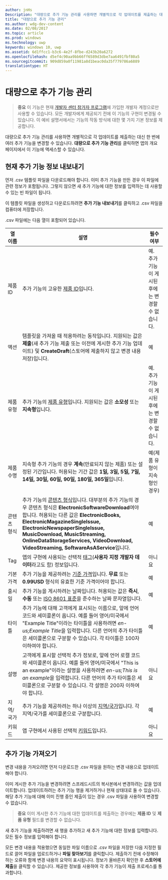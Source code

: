 ```yaml
---
author: jnHs
Description: "대량으로 추가 기능 관리를 사용하면 개별적으로 각 업데이트를 제출하는 대신 한 번에 여러 추가 기능을 변경할 수 있습니다."
title: "대량으로 추가 기능 관리"
ms.author: wdg-dev-content
ms.date: 02/08/2017
ms.topic: article
ms.prod: windows
ms.technology: uwp
keywords: windows 10, uwp
ms.assetid: 6d1ffcc1-b3c6-4e2f-8fbe-d243b20a6272
ms.openlocfilehash: d5ef4c90aa9bb66ff6589d3dbe7aa6491fbf80a5
ms.sourcegitcommit: 909d859a0f11981a8d1beac0da35f779786a6889
translationtype: HT
---
```

# <a name="manage-add-ons-in-bulk"></a>대량으로 추가 기능 관리

> **중요** 이 기능은 현재 [개발자 센터 참가자 프로그램](dev-center-insider-program.md)에 가입한 개발자 계정으로만 사용할 수 있습니다. 모든 개발자에게 제공되기 전에 이 기능의 구현이 변경될 수 있습니다. 이 예비 설명서에서는 기능의 작동 방식에 대한 몇 가지 기본 정보를 제공합니다.

대량으로 추가 기능 관리를 사용하면 개별적으로 각 업데이트를 제출하는 대신 한 번에 여러 추가 기능을 변경할 수 있습니다. **대량으로 추가 기능 관리**를 클릭하면 앱의 개요 페이지에서 이 기능에 액세스할 수 있습니다.

## <a name="export-current-add-on-info"></a>현재 추가 기능 정보 내보내기

먼저 .csv 템플릿 파일을 다운로드해야 합니다. 이미 추가 기능을 만든 경우 이 파일에 관련 정보가 포함됩니다. 그렇지 않으면 새 추가 기능에 대한 정보를 입력하는 데 사용할 수 있는 빈 파일이 됩니다.

이 템플릿 파일을 생성하고 다운로드하려면 **추가 기능 내보내기**를 클릭하고 .csv 파일을 컴퓨터에 저장합니다.

.csv 파일에는 다음 열이 포함되어 있습니다. 

| 열 이름               | 설명                            | 필수 여부      |
|---------------------------|----------------------------------|----------------------|
| 제품 ID    |  추가 기능의 고유한 [제품 ID](set-your-add-on-product-id.md#product-id)입니다.  | 예. 추가 기능이 게시된 후에는 변경할 수 없습니다. |
| 액션 |템플릿을 가져올 때 적용하려는 동작입니다. 지원되는 값은 **제출**(새 추가 기능 제출 또는 이전에 게시한 추가 기능 업데이트) 및 **CreateDraft**(스토어에 제출하지 않고 변경 내용 저장)입니다. |     예 |
| 제품 유형    | 추가 기능의 [제품 유형](set-your-add-on-product-id.md#product-type)입니다. 지원되는 값은 **소모성** 또는 **지속형**입니다. |    예. 추가 기능이 게시된 후에는 변경할 수 없습니다. |
| 제품 수명    | 지속형 추가 기능의 경우 **계속**(만료되지 않는 제품) 또는 설정된 기간입니다. 허용되는 기간 값은 **1일, 3일, 5일, 7일, 14일, 30일, 60일, 90일, 180일, 365일**입니다.    | 예(제품 유형이 지속형인 경우) |
| 콘텐츠 형식    | 추가 기능의 [콘텐츠 형식](enter-add-on-properties.md#content-type)입니다. 대부분의 추가 기능의 경우 콘텐츠 형식은 **ElectronicSoftwareDownload**여야 합니다. 허용되는 다른 값은 **ElectronicBooks, ElectronicMagazineSingleIssue, ElectronicNewspaperSingleIssue, MusicDownload, MusicStreaming, OnlineDataStorageServices, VideoDownload, VideoStreaming, SoftwareAsAService**입니다. |    예 |
| Tag    | 앱의 구현에 사용되는 선택적 [태그](enter-add-on-properties.md#custom-developer-data)(**사용자 지정 개발자 데이터**라고도 함) 정보입니다. | 아니요 |
| 기본 가격    | 추가 기능을 제공하려는 [기준 가격](set-add-on-pricing-and-availability.md#base-price)입니다. **무료** 또는 **0.99USD** 형식의 유효한 기준 가격이어야 합니다. |    예 |
| 출시일    | 추가 기능을 게시하려는 날짜입니다. 허용되는 값은 **즉시**, **수동** 또는 [ISO 8601 표준](http://go.microsoft.com/fwlink/p/?LinkId=817237)을 준수하는 날짜 문자열입니다. | 예 |
| 타이틀    | 추가 기능에 대해 고객에게 표시되는 이름으로, 앞에 언어 코드와 세미콜론이 옵니다. 예를 들어 영어/미국에서 "Example Title"이라는 타이틀을 사용하려면 *en-us;Example Title*을 입력합니다. 다른 언어의 추가 타이틀은 세미콜론으로 구분할 수 있습니다. 각 타이틀은 100자 이하여야 합니다.     | 예 |
|설명    | 고객에게 표시할 선택적 추가 정보로, 앞에 언어 로캘 코드와 세미콜론이 옵니다. 예를 들어 영어/미국에서 "This is an example"이라는 설명을 사용하려면 *en-us;This is an example*을 입력합니다. 다른 언어의 추가 타이틀은 세미콜론으로 구분할 수 있습니다. 각 설명은 200자 이하여야 합니다.    | 아니요 |
| 지역/국가 |    추가 기능을 제공하려는 하나 이상의 [지역/국가](define-pricing-and-market-selection.md#windows-store-consumer-markets)입니다. 각 지역/국가를 세미콜론으로 구분합니다. |    예 |
|키워드 |    앱 구현에서 사용된 선택적 [키워드](enter-add-on-properties.md#keywords)입니다. | 아니요 |

## <a name="import-add-ons"></a>추가 기능 가져오기

변경 내용을 가져오려면 먼저 다운로드한 .csv 파일을 원하는 변경 내용으로 업데이트해야 합니다.

이미 게시한 추가 기능을 변경하려면 스프레드시트의 복사본에서 변경하려는 값을 업데이트합니다. 업데이트하려는 추가 기능 행을 제거하거나 현재 상태대로 둘 수 있습니다. 해당 추가 기능에 대해 이미 진행 중인 제출이 있는 경우 .csv 파일을 사용하여 변경할 수 없습니다.

> **중요** 이미 게시한 추가 기능에 대한 업데이트를 제출하는 경우에는 **제품 ID** 및 **제품 유형** 필드를 변경할 수 없습니다.

새 추가 기능을 제출하려면 새 행을 추가하고 새 추가 기능에 대한 정보를 입력합니다. 모든 필수 정보를 입력해야 합니다. 

모든 변경 내용을 적용했으면 동일한 파일 이름으로 .csv 파일을 저장한 다음 지정한 필드로 끌어 파일을 업로드하거나 **파일 찾아보기**를 클릭합니다. 제출하기 전에 수정해야 하는 오류와 함께 변경 내용의 요약이 표시됩니다. 정보가 올바른지 확인한 후 **스토어에 제출**을 클릭할 수 있습니다. 제공한 정보를 사용하여 각 추가 기능이 제출 프로세스를 통과합니다.

